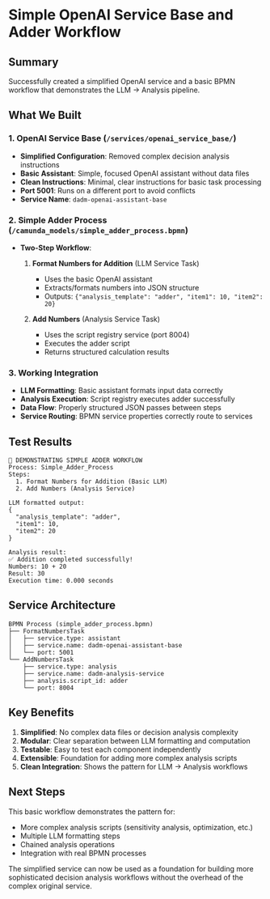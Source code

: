 # Simple OpenAI Service Base and Adder Workflow

## Summary

Successfully created a simplified OpenAI service and a basic BPMN workflow that demonstrates the LLM → Analysis pipeline.

## What We Built

### 1. OpenAI Service Base (`/services/openai_service_base/`)
- **Simplified Configuration**: Removed complex decision analysis instructions
- **Basic Assistant**: Simple, focused OpenAI assistant without data files
- **Clean Instructions**: Minimal, clear instructions for basic task processing
- **Port 5001**: Runs on a different port to avoid conflicts
- **Service Name**: `dadm-openai-assistant-base`

### 2. Simple Adder Process (`/camunda_models/simple_adder_process.bpmn`)
- **Two-Step Workflow**:
  1. **Format Numbers for Addition** (LLM Service Task)
     - Uses the basic OpenAI assistant
     - Extracts/formats numbers into JSON structure
     - Outputs: `{"analysis_template": "adder", "item1": 10, "item2": 20}`
  
  2. **Add Numbers** (Analysis Service Task)
     - Uses the script registry service (port 8004)
     - Executes the adder script
     - Returns structured calculation results

### 3. Working Integration
- **LLM Formatting**: Basic assistant formats input data correctly
- **Analysis Execution**: Script registry executes adder successfully
- **Data Flow**: Properly structured JSON passes between steps
- **Service Routing**: BPMN service properties correctly route to services

## Test Results

```
🔄 DEMONSTRATING SIMPLE ADDER WORKFLOW
Process: Simple_Adder_Process
Steps:
  1. Format Numbers for Addition (Basic LLM)
  2. Add Numbers (Analysis Service)

LLM formatted output:
{
  "analysis_template": "adder",
  "item1": 10,
  "item2": 20
}

Analysis result:
✅ Addition completed successfully!
Numbers: 10 + 20
Result: 30
Execution time: 0.000 seconds
```

## Service Architecture

```
BPMN Process (simple_adder_process.bpmn)
├── FormatNumbersTask
│   ├── service.type: assistant
│   ├── service.name: dadm-openai-assistant-base
│   └── port: 5001
└── AddNumbersTask
    ├── service.type: analysis
    ├── service.name: dadm-analysis-service
    ├── analysis.script_id: adder
    └── port: 8004
```

## Key Benefits

1. **Simplified**: No complex data files or decision analysis complexity
2. **Modular**: Clear separation between LLM formatting and computation
3. **Testable**: Easy to test each component independently
4. **Extensible**: Foundation for adding more complex analysis scripts
5. **Clean Integration**: Shows the pattern for LLM → Analysis workflows

## Next Steps

This basic workflow demonstrates the pattern for:
- More complex analysis scripts (sensitivity analysis, optimization, etc.)
- Multiple LLM formatting steps
- Chained analysis operations
- Integration with real BPMN processes

The simplified service can now be used as a foundation for building more sophisticated decision analysis workflows without the overhead of the complex original service.
